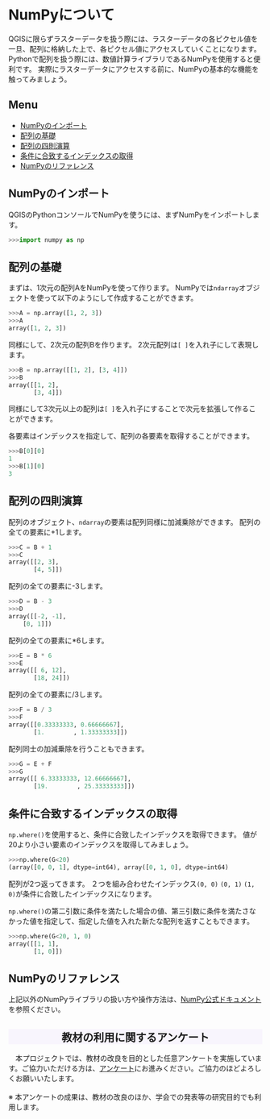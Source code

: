 # NumPyについて
QGISに限らずラスターデータを扱う際には、ラスターデータの各ピクセル値を一旦、配列に格納した上で、各ピクセル値にアクセスしていくことになります。
Pythonで配列を扱う際には、数値計算ライブラリであるNumPyを使用すると便利です。
実際にラスターデータにアクセスする前に、NumPyの基本的な機能を触ってみましょう。

**Menu**
------
- [NumPyのインポート](#NumPyのインポート)
- [配列の基礎](#配列の基礎)
- [配列の四則演算](#配列の四則演算)
- [条件に合致するインデックスの取得](#条件に合致するインデックスの取得)
- [NumPyのリファレンス](#NumPyのリファレンス)

## <a name="NumPyのインポート"></a>NumPyのインポート
QGISのPythonコンソールでNumPyを使うには、まずNumPyをインポートします。

```Python
>>>import numpy as np
```

## <a name="配列の基礎"></a>配列の基礎
まずは、1次元の配列AをNumPyを使って作ります。
NumPyでは`ndarray`オブジェクトを使って以下のようにして作成することができます。

```Python
>>>A = np.array([1, 2, 3])
>>>A
array([1, 2, 3])
```

同様にして、2次元の配列Bを作ります。
2次元配列は`[ ]`を入れ子にして表現します。

```Python
>>>B = np.array([[1, 2], [3, 4]])
>>>B
array([[1, 2],
       [3, 4]])
```

同様にして3次元以上の配列は`[ ]`を入れ子にすることで次元を拡張して作ることができます。

各要素はインデックスを指定して、配列の各要素を取得することができます。

```Python
>>>B[0][0]
1
>>>B[1][0]
3
```

## <a name="配列の四則演算"></a>配列の四則演算
配列のオブジェクト、`ndarray`の要素は配列同様に加減乗除ができます。
配列の全ての要素に+1します。

```Python
>>>C = B + 1
>>>C
array([[2, 3],
       [4, 5]])
```

配列の全ての要素に-3します。

```Python
>>>D = B - 3
>>>D
array([[-2, -1],
	[0, 1]])
```

配列の全ての要素に*6します。

```Python
>>>E = B * 6
>>>E
array([[ 6, 12],
       [18, 24]])
```

配列の全ての要素に/3します。

```Python
>>>F = B / 3
>>>F
array([[0.33333333, 0.66666667],
       [1.        , 1.33333333]])
```

配列同士の加減乗除を行うこともできます。

```Python
>>>G = E + F
>>>G
array([[ 6.33333333, 12.66666667],
       [19.        , 25.33333333]])
```

## <a name="条件に合致するインデックスの取得"></a>条件に合致するインデックスの取得
`np.where()`を使用すると、条件に合致したインデックスを取得できます。
値が20より小さい要素のインデックスを取得してみましょう。

```Python
>>>np.where(G<20)
(array([0, 0, 1], dtype=int64), array([0, 1, 0], dtype=int64)
```

配列が2つ返ってきます。
２つを組み合わせたインデックス`(0, 0)` `(0, 1)` `(1, 0)`が条件に合致したインデックスになります。

`np.where()`の第二引数に条件を満たした場合の値、第三引数に条件を満たさなかった値を指定して、指定した値を入れた新たな配列を返すこともできます。

```Python
>>>np.where(G<20, 1, 0)
array([[1, 1],
       [1, 0]])
```

## <a name="NumPyのリファレンス"></a>NumPyのリファレンス
上記以外のNumPyライブラリの扱い方や操作方法は、[NumPy公式ドキュメント]を参照ください。

[NumPy公式ドキュメント]:http://www.numpy.org/

<h2 style="background-color:#F8F5FD;text-align:center;">教材の利用に関するアンケート</h2>　本プロジェクトでは、教材の改良を目的とした任意アンケートを実施しています。ご協力いただける方は、<a href="https://docs.google.com/forms/d/1r8RTFK3CPo4xNM6SdOEsAtdA0CrChD6KPVVU9kRxWRs/">アンケート</a>にお進みください。ご協力のほどよろしくお願いいたします。<br><br>※ 本アンケートの成果は、教材の改良のほか、学会での発表等の研究目的でも利用します。
